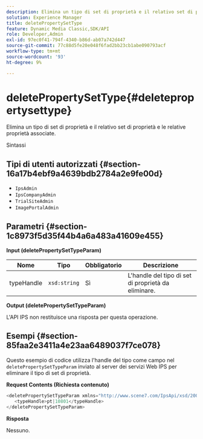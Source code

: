 ```yaml
---
description: Elimina un tipo di set di proprietà e il relativo set di proprietà e le relative proprietà associate.
solution: Experience Manager
title: deletePropertySetType
feature: Dynamic Media Classic,SDK/API
role: Developer,Admin
exl-id: 97ec0f41-794f-4340-b86d-ab07a742d447
source-git-commit: 77c88d5fe20e048f6fad2bb23cb1abe090793acf
workflow-type: tm+mt
source-wordcount: '93'
ht-degree: 9%

---
```


# deletePropertySetType{#deletepropertysettype}

Elimina un tipo di set di proprietà e il relativo set di proprietà e le relative proprietà associate.

Sintassi

## Tipi di utenti autorizzati {#section-16a17b4ebf9a4639bdb2784a2e9fe00d}

* `IpsAdmin`
* `IpsCompanyAdmin`
* `TrialSiteAdmin`
* `ImagePortalAdmin`

## Parametri {#section-1c8973f5d35f44b4a6a483a41609e455}

**Input (deletePropertySetTypeParam)**

| Nome | Tipo | Obbligatorio | Descrizione |
|---|---|---|---|
| typeHandle | `xsd:string` | Sì | L&#39;handle del tipo di set di proprietà da eliminare. |

**Output (deletePropertySetTypeParam)**

L&#39;API IPS non restituisce una risposta per questa operazione.

## Esempi {#section-85faa2e3411a4e23aa6489037f7ce078}

Questo esempio di codice utilizza l&#39;handle del tipo come campo nel `deletePropertySetTypeParam` inviato al server dei servizi Web IPS per eliminare il tipo di set di proprietà.

**Request Contents (Richiesta contenuto)**

```java
<deletePropertySetTypeParam xmlns="http://www.scene7.com/IpsApi/xsd/2008-01-15">
   <typeHandle>pt|10801</typeHandle>
</deletePropertySetTypeParam>
```

**Risposta**

Nessuno.
